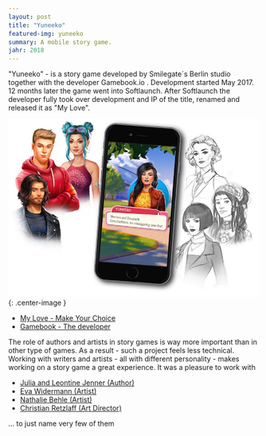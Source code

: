 ```yaml
---
layout: post
title: "Yuneeko"
featured-img: yuneeko
summary: A mobile story game.
jahr: 2018
---
```

"Yuneeko" - is a story game  developed by Smilegate´s Berlin studio  together with the developer  Gamebook.io .  Development started May 2017.  12 months later the game went into Softlaunch.  After Softlaunch the developer fully took over development and IP of the title, renamed and released it as "My Love".

![Yuneeko](/assets/yuneeko/pitchpic.jpg){: .center-image }

* [My Love - Make Your Choice](https://myloveapp.com)
* [Gamebook - The developer](https://gamebook.io)

The role of authors and artists in story games is way more important than in other type of games. As a result - such a project feels less technical.  Working with   writers and artists - all with different personality - makes working on a story game a great experience.   It was a pleasure to work with 
* [Julia and Leontine Jenner (Author)](https://www.julia-jenner.com/)
* [Eva Widermann (Artist)](https://evawidermann.artstation.com/)
* [Nathalie Behle (Artist)](https://www.nataliebehle.com/)
* [Christian Retzlaff (Art Director)](http://www.christianretzlaff.com/)

... to just name very few of them 

